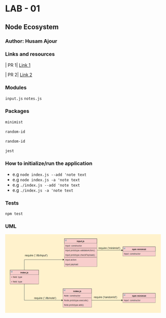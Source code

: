 # LAB - 01

## Node Ecosystem

### Author: Husam Ajour

### Links and resources

| PR 1| [Link 1](https://github.com/HusamAjour/notes/pull/1)

| PR 2| [Link 2](https://github.com/HusamAjour/notes/pull/4)

### Modules

`input.js`
`notes.js`

### Packages

`minimist`

`random-id`

`random-id`

`jest`

### How to initialize/run the application

* e.g `node index.js --add 'note text`
* e.g `node index.js -a 'note text`
* e.g `./index.js --add 'note text`
* e.g `./index.js -a 'note text`

### Tests

```
npm test
```

### UML

![img](assets/uml.PNG)

